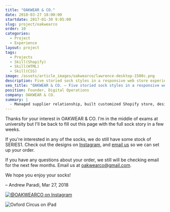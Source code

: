 ```yaml
---
title: "OAKWEAR & CO."
date: 2018-03-27 18:00:00
startdate: 2017-01-30 9:05:00
slug: project/oakwearco
order: 10
categories:
  - Project
  - Experience
layout: project
tags:
  - Projects
  - Skill(Shopify)
  - Skill(HTML)
  - Skill(CSS)
image: /assets/article_images/oakwearco/lawrence-desktop-1500c.png
description: Five storied sock styles in a responsive web store experience
seo_title: "OAKWEAR & CO. – Five storied sock styles in a responsive web store experience | Andrew Paradi Alexander"
position: Founder, Digital Operations
company: OAKWEAR & CO.
summary: |
  - Managed supplier relationship, built customized Shopify store, designed digital assets for Instagram, Facebook, and email campaigns, wrote promotional sock stories for physical packaging
---
```


Thanks for your interest in OAKWEAR & CO. I'm in the middle of exams at university but I'll be back to fill out this page with the full sock story in a few weeks.

If you're interested in any of the socks, we do still have some stock of SERIES1. Check out the designs on [Instagram](https://www.instagram.com/oakwearco/), and [email us](mailto:oakwearco@gmail.com) so we can set up your order.

If you have any questions about your order, we still will be checking email for the next few months. Email us at [oakwearco@gmail.com](mailto:oakwearco@gmail.com).

We hope you enjoy your socks!

– Andrew Paradi, Mar 27, 2018

<a href="https://www.instagram.com/oakwearco/">![@OAKWEARCO on Instagram](/assets/article_images/oakwearco/instagram-c.png)</a>

![Oxford Circus on iPad](/assets/article_images/oakwearco/oxford-circus-ipad-c.png)

